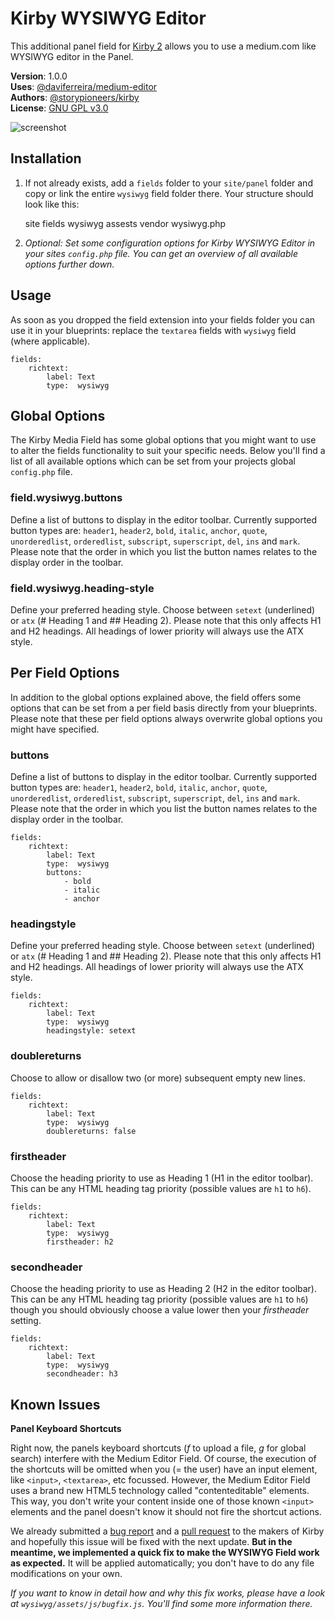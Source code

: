 # Kirby WYSIWYG Editor

This additional panel field for [Kirby 2](http://getkirby.com) allows you to use a medium.com like WYSIWYG editor in the Panel.

**Version**: 1.0.0  
**Uses**: [@daviferreira/medium-editor](https://github.com/daviferreira/medium-editor)  
**Authors**: [@storypioneers/kirby](https://github.com/orgs/storypioneers/teams/kirby)  
**License**: [GNU GPL v3.0](http://opensource.org/licenses/GPL-3.0)  

![screenshot](https://raw.github.com/storypioneers/kirby-wysiwyg/master/screenshot.png)

## Installation

1. If not already exists, add a `fields` folder to your `site/panel` folder and copy or link the entire `wysiwyg` field folder there. Your structure should look like this:

	site
		fields
			wysiwyg
				assests
				vendor
				wysiwyg.php

2. *Optional: Set some configuration options for Kirby WYSIWYG Editor in your sites `config.php` file. You can get an overview of all available options further down.*

## Usage

As soon as you dropped the field extension into your fields folder you can use it in your blueprints: replace the `textarea` fields with `wysiwyg` field (where applicable).

	fields:
		richtext:
			label: Text
			type:  wysiwyg

## Global Options

The Kirby Media Field has some global options that you might want to use to alter the fields functionality to suit your specific needs. Below you'll find a list of all available options which can be set from your projects global `config.php` file.

### field.wysiwyg.buttons

Define a list of buttons to display in the editor toolbar. Currently supported button types are: `header1`, `header2`, `bold`, `italic`, `anchor`, `quote`, `unorderedlist`, `orderedlist`, `subscript`, `superscript`, `del`, `ins` and `mark`. Please note that the order in which you list the button names relates to the display order in the toolbar.

### field.wysiwyg.heading-style

Define your preferred heading style. Choose between `setext` (underlined) or `atx` (# Heading 1 and ## Heading 2). Please note that this only affects H1 and H2 headings. All headings of lower priority will always use the ATX style.

## Per Field Options

In addition to the global options explained above, the field offers some options that can be set from a per field basis directly from your blueprints. Please note that these per field options always overwrite global options you might have specified.

### buttons

Define a list of buttons to display in the editor toolbar. Currently supported button types are: `header1`, `header2`, `bold`, `italic`, `anchor`, `quote`, `unorderedlist`, `orderedlist`, `subscript`, `superscript`, `del`, `ins` and `mark`. Please note that the order in which you list the button names relates to the display order in the toolbar.

	fields:
		richtext:
			label: Text
			type:  wysiwyg
			buttons:
				- bold
				- italic
				- anchor

### headingstyle

Define your preferred heading style. Choose between `setext` (underlined) or `atx` (# Heading 1 and ## Heading 2). Please note that this only affects H1 and H2 headings. All headings of lower priority will always use the ATX style.

	fields:
		richtext:
			label: Text
			type:  wysiwyg
			headingstyle: setext

### doublereturns

Choose to allow or disallow two (or more) subsequent empty new lines.

	fields:
		richtext:
			label: Text
			type:  wysiwyg
			doublereturns: false

### firstheader

Choose the heading priority to use as Heading 1 (H1 in the editor toolbar). This can be any HTML heading tag priority (possible values are `h1` to `h6`).

	fields:
		richtext:
			label: Text
			type:  wysiwyg
			firstheader: h2

### secondheader

Choose the heading priority to use as Heading 2 (H2 in the editor toolbar). This can be any HTML heading tag priority (possible values are `h1` to `h6`) though you should obviously choose a value lower then your *firstheader* setting.

	fields:
		richtext:
			label: Text
			type:  wysiwyg
			secondheader: h3

## Known Issues

**Panel Keyboard Shortcuts**

Right now, the panels keyboard shortcuts (*f* to upload a file, *g* for global search) interfere with the Medium Editor Field. Of course, the execution of the shortcuts will be omitted when you (= the user) have an input element, like `<input>`, `<textarea>`, etc focussed. However, the Medium Editor Field uses a brand new HTML5 technology called "contenteditable" elements. This way, you don't write your content inside one of those known `<input>` elements and the panel doesn't know it should not fire the shortcut actions.

We already submitted a [bug report](https://github.com/getkirby/panel/issues/347) and a [pull request](https://github.com/getkirby/panel/pull/353) to the makers of Kirby and hopefully this issue will be fixed with the next update. **But in the meantime, we implemented a quick fix to make the WYSIWYG Field work as expected.** It will be applied automatically; you don't have to do any file modifications on your own.

*If you want to know in detail how and why this fix works, please have a look at `wysiwyg/assets/js/bugfix.js`. You'll find some more information there.*
